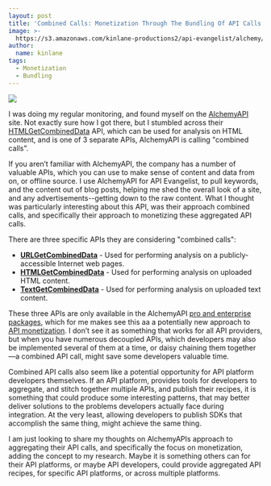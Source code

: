 ```yaml
---
layout: post
title: 'Combined Calls: Monetization Through The Bundling Of API Calls '
image: >-
  https://s3.amazonaws.com/kinlane-productions2/api-evangelist/alchemy/alchemy-api-ibm-version.png
author:
  name: kinlane
tags:
  - Monetization
  - Bundling
---
```

[![](https://s3.amazonaws.com/kinlane-productions2/api-evangelist/alchemy/alchemy-api-ibm-version.png)](http://www.alchemyapi.com/)

I was doing my regular monitoring, and found myself on the [AlchemyAPI](http://www.alchemyapi.com/) site. Not exactly sure how I got there, but I stumbled across their [HTMLGetCombinedData](http://www.alchemyapi.com/api/combined/htmlc.html) API, which can be used for analysis on HTML content, and is one of 3 separate APIs, AlchemyAPI is calling "combined calls".

If you aren’t familiar with AlchemyAPI, the company has a number of valuable APIs, which you can use to make sense of content and data from on, or offline source. I use AlchemyAPI for API Evangelist, to pull keywords, and the content out of blog posts, helping me shed the overall look of a site, and any advertisements--getting down to the raw content. What I thought was particularly interesting about this API, was their approach combined calls, and specifically their approach to monetizing these aggregated API calls.

There are three specific APIs they are considering "combined calls":

*   **[URLGetCombinedData](http://www.alchemyapi.com/api/combined/urls.html)** - Used for performing analysis on a publicly-accessible Internet web pages.
*   **[HTMLGetCombinedData](http://www.alchemyapi.com/api/combined/htmlc.html)** - Used for performing analysis on uploaded HTML content.
*   **[TextGetCombinedData](http://www.alchemyapi.com/api/combined/textc.html)** - Used for performing analysis on uploaded text content.

These three APIs are only available in the AlchemyAPI [pro and enterprise packages](http://www.alchemyapi.com/products/pricing), which for me makes see this aa a potentially new approach to [API monetization](http://monetization.apievangelist.com/). I don’t see it as something that works for all API providers, but when you have numerous decoupled APIs, which developers may also be implemented several of them at a time, or daisy chaining them together—a combined API call, might save some developers valuable time.

Combined API calls also seem like a potential opportunity for API platform developers themselves. If an API platform, provides tools for developers to aggregate, and stitch together multiple APIs, and publish their recipes, it is something that could produce some interesting patterns, that may better deliver solutions to the problems developers actually face during integration. At the very least, allowing developers to publish SDKs that accomplish the same thing, might achieve the same thing.

I am just looking to share my thoughts on AlchemyAPIs approach to aggregating their API calls, and specifically the focus on monetization, adding the concept to my research. Maybe it is something others can for their API platforms, or maybe API developers, could provide aggregated API recipes, for specific API platforms, or across multiple platforms.
